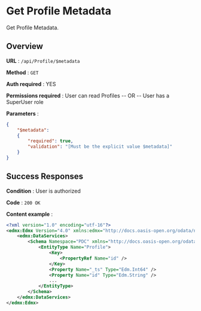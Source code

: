# Get Profile Metadata

Get Profile Metadata.

## Overview

**URL** : `/api/Profile/$metadata`

**Method** : `GET`

**Auth required** : YES

**Permissions required** : User can read Profiles -- OR -- User has a SuperUser role

**Parameters** :

```json
{
    "$metadata":
    {
        "required": true,
        "validation": "[Must be the explicit value $metadata]"
    }
}
```

## Success Responses

**Condition** : User is authorized

**Code** : `200 OK`

**Content example** :

```xml
<?xml version="1.0" encoding="utf-16"?>
<edmx:Edmx Version="4.0" xmlns:edmx="http://docs.oasis-open.org/odata/ns/edmx">
    <edmx:DataServices>
        <Schema Namespace="PDC" xmlns="http://docs.oasis-open.org/odata/ns/edm">
            <EntityType Name="Profile">
                <Key>
                    <PropertyRef Name="id" />
                </Key>
                <Property Name="_ts" Type="Edm.Int64" />
                <Property Name="id" Type="Edm.String" />
                ...
            </EntityType>
        </Schema>
    </edmx:DataServices>
</edmx:Edmx>
```
